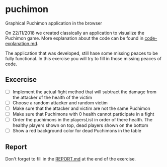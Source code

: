 # puchimon
Graphical Puchimon application in the browser

On 22/11/2018 we created classically an application to visualize the Puchimon game. More explanation about the code can be found in [code-explanation.md](code-explanation.md).

The application that was developed, still hase some missing peaces to be fully functional. In this exercise you will try to fill in those missing peaces of code.

## Excercise

- [ ] Implement the actual fight method that will subtract the damage from the attacker of the health of the victim
- [ ] Choose a random attacker and random victim
- [ ] Make sure that the attacker and victim are not the same Puchimon
- [ ] Make sure that Puchimons with 0 health cannot participate in a fight
- [ ] Order the puchimons in the playersList in order of there health. The healthy players shown on top, dead players shown on the bottom
- [ ] Show a red background color for dead Puchimons in the table

## Report

Don't forget to fill in the [REPORT.md](REPORT.md) at the end of the exercise.